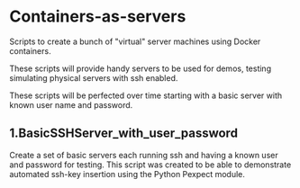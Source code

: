 
# Containers-as-servers

Scripts to create a bunch of "virtual" server machines using Docker containers.

These scripts will provide handy servers to be used for demos, testing simulating physical servers with ssh enabled.

These scripts will be perfected over time starting with a basic server with known user name and password.


## 1.BasicSSHServer_with_user_password

Create a set of basic servers each running ssh and having a known user and password for testing.
This script was created to be able to demonstrate automated ssh-key insertion using the Python Pexpect module.


